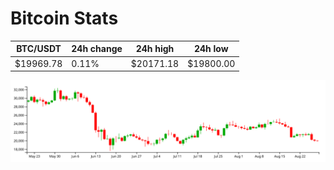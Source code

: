 # Bitcoin Stats

BTC/USDT|24h change|24h high|24h low|
|---|---|---|---|
|$19969.78|0.11%|$20171.18|$19800.00|

<img src="./chart.svg">

